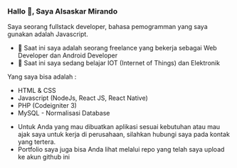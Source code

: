 ### Hallo 👋, Saya Alsaskar Mirando

Saya seorang fullstack developer, bahasa pemogramman yang saya gunakan adalah Javascript. 

- 🔭 Saat ini saya adalah seorang freelance yang bekerja sebagai Web Developer dan Android Developer 
- 🌱 Saat ini saya sedang belajar IOT (Internet of Things) dan Elektronik

Yang saya bisa adalah :
- HTML & CSS
- Javascript (NodeJs, React JS, React Native)
- PHP (Codeigniter 3)
- MySQL - Normalisasi Database

* Untuk Anda yang mau dibuatkan aplikasi sesuai kebutuhan atau mau ajak saya untuk kerja di perusahaan, silahkan hubungi saya pada kontak yang tertera.
* Portfolio saya juga bisa Anda lihat melalui repo yang telah saya upload ke akun github ini
